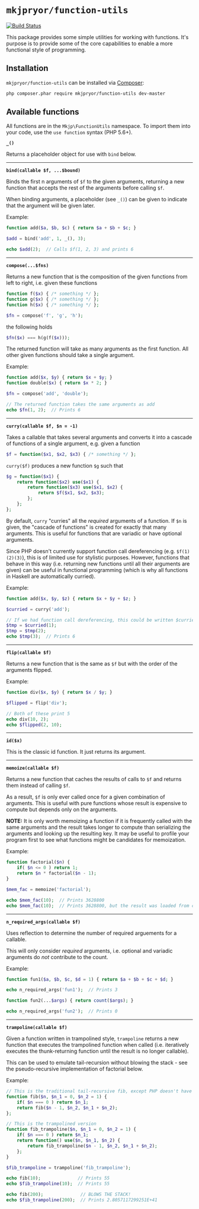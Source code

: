 # `mkjpryor/function-utils`

[![Build Status](https://travis-ci.org/mkjpryor/function-utils.svg?branch=master)](https://travis-ci.org/mkjpryor/function-utils)

This package provides some simple utilities for working with functions. It's purpose is to provide some of the core capabilities to enable a more functional style of programming.


## Installation

`mkjpryor/function-utils` can be installed via [Composer](https://getcomposer.org/):

```bash
php composer.phar require mkjpryor/function-utils dev-master
```


## Available functions

All functions are in the `Mkjp\FunctionUtils` namespace. To import them into your code, use the `use function` syntax (PHP 5.6+).

**`_()`**

Returns a placeholder object for use with `bind` below.

----

**`bind(callable $f, ...$bound)`**

Binds the first n arguments of `$f` to the given arguments, returning a new function that accepts the rest of the arguments before calling `$f`.

When binding arguments, a placeholder (see `_()`) can be given to indicate that the argument will be given later.

Example:

```php
function add($a, $b, $c) { return $a + $b + $c; }

$add = bind('add', 1, _(), 3);

echo $add(2);  // Calls $f(1, 2, 3) and prints 6
```

----

**`compose(...$fns)`**

Returns a new function that is the composition of the given functions from left to right, i.e. given these functions

```php
function f($x) { /* something */ };
function g($x) { /* something */ };
function h($x) { /* something */ };

$fn = compose('f', 'g', 'h');
```

the following holds

```php
$fn($x) === h(g(f($x)));
```

The returned function will take as many arguments as the first function. All other given functions should take a single argument.

Example:

```php
function add($x, $y) { return $x + $y; }
function double($x) { return $x * 2; }

$fn = compose('add', 'double');

// The returned function takes the same arguments as add
echo $fn(1, 2);  // Prints 6
```

----

**`curry(callable $f, $n = -1)`**

Takes a callable that takes several arguments and converts it into a cascade of functions of a single argument, e.g. given a function

```php
$f = function($x1, $x2, $x3) { /* something */ };
```

`curry($f)` produces a new function `$g` such that

```php
$g = function($x1) {
    return function($x2) use($x1) {
        return function($x3) use($x1, $x2) {
            return $f($x1, $x2, $x3);
        };
    };
};
```

By default, `curry` "curries" all the *required* arguments of a function. If `$n` is given, the "cascade of functions" is created for exactly that many arguments. This is useful for functions that are variadic or have optional arguments.

Since PHP doesn't currently support function call dereferencing (e.g. `$f(1)(2)(3)`), this is of limited use for stylistic purposes. However, functions that behave in this way (i.e. returning new functions until all their arguments are given) can be useful in functional programming (which is why all functions in Haskell are automatically curried).

Example:

```php
function add($x, $y, $z) { return $x + $y + $z; }

$curried = curry('add');

// If we had function call dereferencing, this could be written $curried(1)(2)(3)
$tmp = $curried(1);
$tmp = $tmp(2);
echo $tmp(3);  // Prints 6
```

----

**`flip(callable $f)`**

Returns a new function that is the same as `$f` but with the order of the arguments flipped.

Example:

```php
function div($x, $y) { return $x / $y; }

$flipped = flip('div');

// Both of these print 5
echo div(10, 2);
echo $flipped(2, 10);
```

----

**`id($x)`**

This is the classic id function. It just returns its argument.

----

**`memoize(callable $f)`**

Returns a new function that caches the results of calls to `$f` and returns them instead of calling `$f`.

As a result, `$f` is only ever called once for a given combination of arguments. This is useful with pure functions whose result is expensive to compute but depends only on the arguments.

**NOTE:** It is only worth memoizing a function if it is frequently called with the same arguments and the result takes longer to compute than serializing the arguments and looking up the resulting key. It may be useful to profile your program first to see what functions might be candidates for memoization.

Example:

```php
function factorial($n) {
    if( $n <= 0 ) return 1;
    return $n * factorial($n - 1);
}

$mem_fac = memoize('factorial');

echo $mem_fac(10);  // Prints 3628800
echo $mem_fac(10);  // Prints 3628800, but the result was loaded from cache
```

----

**`n_required_args(callable $f)`**

Uses reflection to determine the number of required arguements for a callable.

This will only consider *required* arguments, i.e. optional and variadic arguments do *not* contribute to the count.

Example:

```php
function fun1($a, $b, $c, $d = 1) { return $a + $b + $c + $d; }

echo n_required_args('fun1');  // Prints 3

function fun2(...$args) { return count($args); }

echo n_required_args('fun2');  // Prints 0
```

----

**`trampoline(callable $f)`**

Given a function written in trampolined style, `trampoline` returns a new function that executes the trampolined function when called (i.e. iteratively executes the thunk-returning function until the result is no longer callable).

This can be used to emulate tail-recursion without blowing the stack - see the pseudo-recursive implementation of factorial below.

Example:

```php
// This is the traditional tail-recursive fib, except PHP doesn't have tail-recursion
function fib($n, $n_1 = 0, $n_2 = 1) {
    if( $n === 0 ) return $n_1;
    return fib($n - 1, $n_2, $n_1 + $n_2);
};

// This is the trampolined version
function fib_trampoline($n, $n_1 = 0, $n_2 = 1) {
    if( $n === 0 ) return $n_1;
    return function() use($n, $n_1, $n_2) {
        return fib_trampoline($n - 1, $n_2, $n_1 + $n_2);
    };
}

$fib_trampoline = trampoline('fib_trampoline');

echo fib(10);              // Prints 55
echo $fib_trampoline(10);  // Prints 55

echo fib(200);              // BLOWS THE STACK!
echo $fib_trampoline(200);  // Prints 2.8057117299251E+41
```
